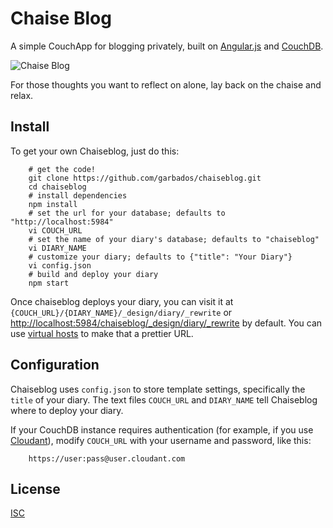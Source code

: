 # Chaise Blog

A simple CouchApp for blogging privately, built on [Angular.js](http://angularjs.org/) and [CouchDB](http://couchdb.apache.org/).

![Chaise Blog](http://upload.wikimedia.org/wikipedia/commons/4/43/Chaise_longue_Faventia.jpg)

For those thoughts you want to reflect on alone, lay back on the chaise and relax.

## Install

To get your own Chaiseblog, just do this:

		# get the code!
		git clone https://github.com/garbados/chaiseblog.git
		cd chaiseblog
		# install dependencies
		npm install
		# set the url for your database; defaults to "http://localhost:5984"
		vi COUCH_URL
		# set the name of your diary's database; defaults to "chaiseblog"
		vi DIARY_NAME
		# customize your diary; defaults to {"title": "Your Diary"}
		vi config.json
		# build and deploy your diary
		npm start

Once chaiseblog deploys your diary, you can visit it at `{COUCH_URL}/{DIARY_NAME}/_design/diary/_rewrite` or <http://localhost:5984/chaiseblog/_design/diary/_rewrite> by default. You can use [virtual hosts](http://couchdb.readthedocs.org/en/latest/configuring.html?highlight=virtual#virtual-hosts) to make that a prettier URL.

## Configuration

Chaiseblog uses `config.json` to store template settings, specifically the `title` of your diary. The text files `COUCH_URL` and `DIARY_NAME` tell Chaiseblog where to deploy your diary.

If your CouchDB instance requires authentication (for example, if you use [Cloudant](https://cloudant.com/)), modify `COUCH_URL` with your username and password, like this:

		https://user:pass@user.cloudant.com

## License

[ISC](http://opensource.org/licenses/ISC)

